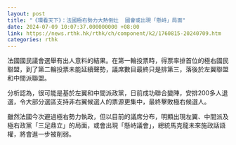 ```yaml
---
layout: post
title: "《環看天下》：法國極右勢力大熱倒灶  國會或出現「懸峙」局面"
date: 2024-07-09 10:07:37.000000000 +08:00
link: https://news.rthk.hk/rthk/ch/component/k2/1760815-20240709.htm
categories: rthk
---
```


法國國民議會選舉有出人意料的結果。在第一輪投票時，得票率排首位的極右國民聯盟，到了第二輪投票未能延續聲勢，議席數目最終只是排第三，落後於左翼聯盟和中間派聯盟。

分析認為，很可能是基於左翼和中間派政黨，日前成功聯合變陣，安排200多人退選，令大部分選區支持非右翼候選人的票源更集中，最終擊敗極右候選人。

雖然法國今次避過極右勢力執政，但以目前的議席分布，明顯出現左翼、中間派及極右政黨「三足鼎立」的局面，或會出現「懸峙議會」，總統馬克龍未來施政話語權，將會進一步被削弱。
